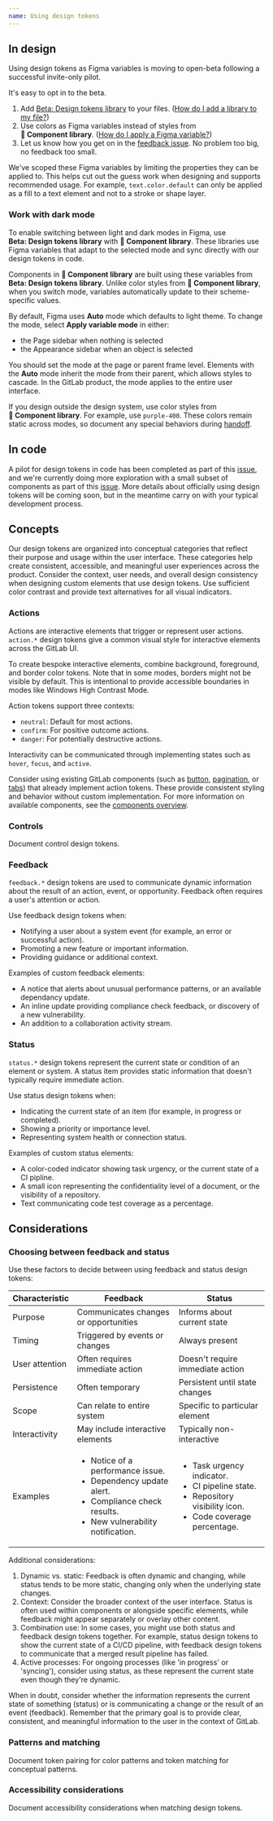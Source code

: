 ```yaml
---
name: Using design tokens
---
```


## In design

Using design tokens as Figma variables is moving to open-beta following a successful invite-only pilot.

It's easy to opt in to the beta.

1. Add [Beta:&nbsp;Design&nbsp;tokens&nbsp;library](https://www.figma.com/design/tiAetVi1j5MGP8WA5FswcD/Beta%3A-Design-tokens?node-id=2194-34&t=S8Qzj2r4h5sg8dIK-0) to your files. ([How do I add a library to my file?](https://help.figma.com/hc/en-us/articles/1500008731201-Enable-or-disable-a-library-in-a-design-file))
1. Use colors as Figma variables instead of styles from **📙&nbsp;Component&nbsp;library**. ([How do I apply a Figma variable?](https://help.figma.com/hc/en-us/articles/15343107263511-Apply-variables-to-designs))
1. Let us know how you get on in the [feedback issue](https://gitlab.com/gitlab-org/gitlab-services/design.gitlab.com/-/issues/1870). No problem too big, no feedback too small.

We've scoped these Figma variables by limiting the properties they can be applied to. This helps cut out the guess work when designing and supports recommended usage. For example, `text.color.default` can only be applied as a fill to a text element and not to a stroke or shape layer.

### Work with dark mode

To enable switching between light and dark modes in Figma, use **Beta:&nbsp;Design&nbsp;tokens&nbsp;library** with **📙&nbsp;Component&nbsp;library**. These libraries use Figma variables that adapt to the selected mode and sync directly with our design tokens in code.

Components in **📙&nbsp;Component&nbsp;library** are built using these variables from **Beta:&nbsp;Design&nbsp;tokens&nbsp;library**. Unlike color styles from  **📙&nbsp;Component&nbsp;library**, when you switch mode, variables automatically update to their scheme-specific values.

By default, Figma uses **Auto** mode which defaults to light theme. To change the mode, select **Apply variable mode** in either:

- the Page sidebar when nothing is selected
- the Appearance sidebar when an object is selected

<div class="gl-grid gl-gap-12 lg:gl-grid-cols-2">
  <figure-img alt="Screenshot of Figma user interface sidebar cropped to the page section" label="'Apply variable mode' button in the Page sidebar" src="/img/design-tokens-figma-page-mode-select.png"></figure-img>
  <figure-img alt="Screenshot of Figma user interface sidebar cropped to the appearance section" label="'Apply variable mode' button in the frame appearance section" src="/img/design-tokens-figma-frame-appearance-mode-select.png"></figure-img>
</div>

You should set the mode at the page or parent frame level. Elements with the **Auto** mode inherit the mode from their parent, which allows styles to cascade. In the GitLab product, the mode applies to the entire user interface.

If you design outside the design system, use color styles from **📙&nbsp;Component library**. For example, use `purple-400`. These colors remain static across modes, so document any special behaviors during [handoff](https://docs.gitlab.com/ee/development/contributing/design.html#handoff).

## In code

<note>A pilot for design tokens in code has been completed as part of this [issue](https://gitlab.com/gitlab-org/gitlab-services/design.gitlab.com/-/issues/1776), and we're currently doing more exploration with a small subset of components as part of this [issue](https://gitlab.com/gitlab-org/gitlab-ui/-/issues/2583). More details about officially using design tokens will be coming soon, but in the meantime carry on with your typical development process.</note>

## Concepts

Our design tokens are organized into conceptual categories that reflect their purpose and usage within the user interface. These categories help create consistent, accessible, and meaningful user experiences across the product. Consider the context, user needs, and overall design consistency when designing custom elements that use design tokens. Use sufficient color contrast and provide text alternatives for all visual indicators.

### Actions

Actions are interactive elements that trigger or represent user actions. `action.*` design tokens give a common visual style for interactive elements across the GitLab UI.

To create bespoke interactive elements, combine background, foreground, and border color tokens. Note that in some modes, borders might not be visible by default. This is intentional to provide accessible boundaries in modes like Windows High Contrast Mode.

Action tokens support three contexts:

- `neutral`: Default for most actions.
- `confirm`: For positive outcome actions.
- `danger`: For potentially destructive actions.

Interactivity can be communicated through implementing states such as `hover`, `focus`, and `active`.

Consider using existing GitLab components (such as [button](/components/button), [pagination](/components/pagination), or [tabs](/components/tabs)) that already implement action tokens. These provide consistent styling and behavior without custom implementation. For more information on available components, see the [components overview](/components).

### Controls

<todo>Document control design tokens.</todo>

### Feedback

`feedback.*` design tokens are used to communicate dynamic information about the result of an action, event, or opportunity. Feedback often requires a user's attention or action.

Use feedback design tokens when:

- Notifying a user about a system event (for example, an error or successful action).
- Promoting a new feature or important information.
- Providing guidance or additional context.

Examples of custom feedback elements:

- A notice that alerts about unusual performance patterns, or an available dependancy update.
- An inline update providing compliance check feedback, or discovery of a new vulnerability.
- An addition to a collaboration activity stream.

### Status

`status.*` design tokens represent the current state or condition of an element or system. A status item provides static information that doesn't typically require immediate action.

Use status design tokens when:

- Indicating the current state of an item (for example, in progress or completed).
- Showing a priority or importance level.
- Representing system health or connection status.

Examples of custom status elements:

- A color-coded indicator showing task urgency, or the current state of a CI pipline.
- A small icon representing the confidentiality level of a document, or the visibility of a repository.
- Text communicating code test coverage as a percentage.

## Considerations

### Choosing between feedback and status

Use these factors to decide between using feedback and status design tokens:

<table>
  <thead>
    <tr>
      <th>Characteristic</th>
      <th>Feedback</th>
      <th>Status</th>
    </tr>
  </thead>
  <tbody>
    <tr>
      <td>Purpose</td>
      <td>Communicates changes or opportunities</td>
      <td>Informs about current state</td>
    </tr>
    <tr>
      <td>Timing</td>
      <td>Triggered by events or changes</td>
      <td>Always present</td>
    </tr>
    <tr>
      <td>User attention</td>
      <td>Often requires immediate action</td>
      <td>Doesn't require immediate action</td>
    </tr>
    <tr>
      <td>Persistence</td>
      <td>Often temporary</td>
      <td>Persistent until state changes</td>
    </tr>
    <tr>
      <td>Scope</td>
      <td>Can relate to entire system</td>
      <td>Specific to particular element</td>
    </tr>
    <tr>
      <td>Interactivity</td>
      <td>May include interactive elements</td>
      <td>Typically non-interactive</td>
    </tr>
    <tr>
      <td>Examples</td>
      <td>
        <ul>
          <li>Notice of a performance issue.</li>
          <li>Dependency update alert.</li>
          <li>Compliance check results.</li>
          <li>New vulnerability notification.</li>
        </ul>
      </td>
      <td>
        <ul>
          <li>Task urgency indicator.</li>
          <li>CI pipeline state.</li>
          <li>Repository visibility icon.</li>
          <li>Code coverage percentage.</li>
        </ul>
      </td>
    </tr>
  </tbody>
</table>

Additional considerations:

1. Dynamic vs. static: Feedback is often dynamic and changing, while status tends to be more static, changing only when the underlying state changes.
1. Context: Consider the broader context of the user interface. Status is often used within components or alongside specific elements, while feedback might appear separately or overlay other content.
1. Combination use: In some cases, you might use both status and feedback design tokens together. For example, status design tokens to show the current state of a CI/CD pipeline, with feedback design tokens to communicate that a merged result pipeline has failed.
1. Active processes: For ongoing processes (like 'in progress' or 'syncing'), consider using status, as these represent the current state even though they're dynamic.

When in doubt, consider whether the information represents the current state of something (status) or is communicating a change or the result of an event (feedback). Remember that the primary goal is to provide clear, consistent, and meaningful information to the user in the context of GitLab.

### Patterns and matching

<todo issue="https://gitlab.com/gitlab-org/gitlab-services/design.gitlab.com/-/issues/1816">Document token pairing for color patterns and token matching for conceptual patterns.</todo>

### Accessibility considerations

<todo>Document accessibility considerations when matching design tokens.</todo>

